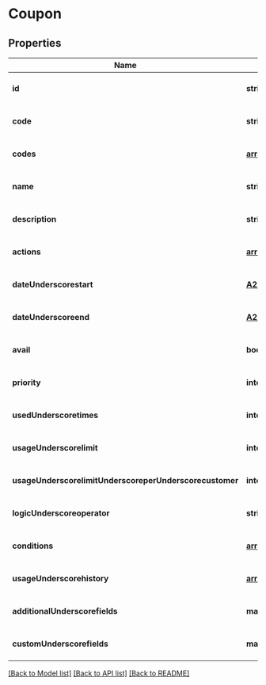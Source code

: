 # Coupon

## Properties
Name | Type | Description | Notes
------------ | ------------- | ------------- | -------------
**id** | **string** |  | [optional] [default to null]
**code** | **string** |  | [optional] [default to null]
**codes** | [**array[CouponCode]**](CouponCode.md) |  | [optional] [default to null]
**name** | **string** |  | [optional] [default to null]
**description** | **string** |  | [optional] [default to null]
**actions** | [**array[CouponAction]**](CouponAction.md) |  | [optional] [default to null]
**dateUnderscorestart** | [**A2CDateTime**](A2CDateTime.md) |  | [optional] [default to null]
**dateUnderscoreend** | [**A2CDateTime**](A2CDateTime.md) |  | [optional] [default to null]
**avail** | **boolean** |  | [optional] [default to null]
**priority** | **integer** |  | [optional] [default to null]
**usedUnderscoretimes** | **integer** |  | [optional] [default to null]
**usageUnderscorelimit** | **integer** |  | [optional] [default to null]
**usageUnderscorelimitUnderscoreperUnderscorecustomer** | **integer** |  | [optional] [default to null]
**logicUnderscoreoperator** | **string** |  | [optional] [default to null]
**conditions** | [**array[CouponCondition]**](CouponCondition.md) |  | [optional] [default to null]
**usageUnderscorehistory** | [**array[CouponHistory]**](CouponHistory.md) |  | [optional] [default to null]
**additionalUnderscorefields** | **map** |  | [optional] [default to null]
**customUnderscorefields** | **map** |  | [optional] [default to null]

[[Back to Model list]](../README.md#documentation-for-models) [[Back to API list]](../README.md#documentation-for-api-endpoints) [[Back to README]](../README.md)


